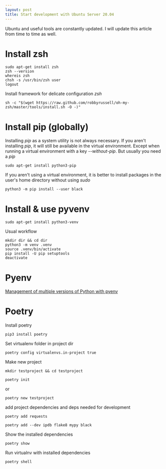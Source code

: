 ```yaml
---
layout: post
title: Start development with Ubuntu Server 20.04
---
```


Ubuntu and useful tools are constantly updated. I will update this article from time to time as well.

Install zsh
===========

```
sudo apt-get install zsh
zsh --version
whereis zsh
chsh -s /usr/bin/zsh user
logout
```

Install framework for delicate configuration *zsh*

`sh -c "$(wget https://raw.github.com/robbyrussell/oh-my-zsh/master/tools/install.sh -O -)"`

Install pip (globally)
======================

Installing *pip* as a system utility is not always necessary. If you aren't installing *pip*, it will still be available in the virtual environment. Except when running a virtual environment with a key *--without-pip*. But usually you need a *pip*

`sudo apt-get install python3-pip`

If you aren't using a virtual environment, it is better to install packages in the user's home directory without using *sudo*

`python3 -m pip install --user black`

Install & use pyvenv
====================

`sudo apt-get install python3-venv`

Usual workflow

```
mkdir dir && cd dir
python3 -m venv .venv
source .venv/bin/activate
pip install -U pip setuptools
deactivate
```

Pyenv
=====

[Management of multiple versions of Python with pyenv](https://vostbur.github.io/pyenv/)

Poetry
======

Install poetry

`pip3 install poetry`

Set virtualenv folder in project dir

`poetry config virtualenvs.in-project true`

Make new project

`mkdir testproject && cd testproject`

`poetry init`

or

`poetry new testproject`

add project dependencies and deps needed for development

`poetry add requests`

`poetry add --dev ipdb flake8 mypy black`

Show the installed dependencies

`poetry show`

Run virtualnv with installed dependencies

`poetry shell`
